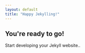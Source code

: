 ```yaml
---
layout: default
title: "Happy Jekylling!"
---
```


## You're ready to go!

Start developing your Jekyll website..
